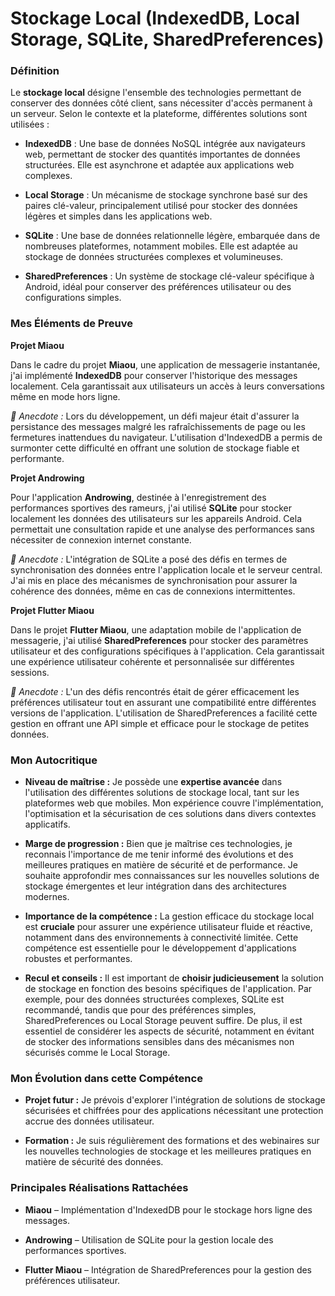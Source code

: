 # Stockage Local (IndexedDB, Local Storage, SQLite, SharedPreferences)

### Définition

Le **stockage local** désigne l'ensemble des technologies permettant de conserver des données côté client, sans nécessiter d'accès permanent à un serveur. Selon le contexte et la plateforme, différentes solutions sont utilisées :

- **IndexedDB** : Une base de données NoSQL intégrée aux navigateurs web, permettant de stocker des quantités importantes de données structurées. Elle est asynchrone et adaptée aux applications web complexes.

- **Local Storage** : Un mécanisme de stockage synchrone basé sur des paires clé-valeur, principalement utilisé pour stocker des données légères et simples dans les applications web.

- **SQLite** : Une base de données relationnelle légère, embarquée dans de nombreuses plateformes, notamment mobiles. Elle est adaptée au stockage de données structurées complexes et volumineuses.

- **SharedPreferences** : Un système de stockage clé-valeur spécifique à Android, idéal pour conserver des préférences utilisateur ou des configurations simples.

### Mes Éléments de Preuve

**Projet Miaou**

Dans le cadre du projet **Miaou**, une application de messagerie instantanée, j'ai implémenté **IndexedDB** pour conserver l'historique des messages localement. Cela garantissait aux utilisateurs un accès à leurs conversations même en mode hors ligne.

*📌 Anecdote :* Lors du développement, un défi majeur était d'assurer la persistance des messages malgré les rafraîchissements de page ou les fermetures inattendues du navigateur. L'utilisation d'IndexedDB a permis de surmonter cette difficulté en offrant une solution de stockage fiable et performante.

**Projet Androwing**

Pour l'application **Androwing**, destinée à l'enregistrement des performances sportives des rameurs, j'ai utilisé **SQLite** pour stocker localement les données des utilisateurs sur les appareils Android. Cela permettait une consultation rapide et une analyse des performances sans nécessiter de connexion internet constante.

*📌 Anecdote :* L'intégration de SQLite a posé des défis en termes de synchronisation des données entre l'application locale et le serveur central. J'ai mis en place des mécanismes de synchronisation pour assurer la cohérence des données, même en cas de connexions intermittentes.

**Projet Flutter Miaou**

Dans le projet **Flutter Miaou**, une adaptation mobile de l'application de messagerie, j'ai utilisé **SharedPreferences** pour stocker des paramètres utilisateur et des configurations spécifiques à l'application. Cela garantissait une expérience utilisateur cohérente et personnalisée sur différentes sessions.

*📌 Anecdote :* L'un des défis rencontrés était de gérer efficacement les préférences utilisateur tout en assurant une compatibilité entre différentes versions de l'application. L'utilisation de SharedPreferences a facilité cette gestion en offrant une API simple et efficace pour le stockage de petites données.

### Mon Autocritique

- **Niveau de maîtrise :** Je possède une **expertise avancée** dans l'utilisation des différentes solutions de stockage local, tant sur les plateformes web que mobiles. Mon expérience couvre l'implémentation, l'optimisation et la sécurisation de ces solutions dans divers contextes applicatifs.

- **Marge de progression :** Bien que je maîtrise ces technologies, je reconnais l'importance de me tenir informé des évolutions et des meilleures pratiques en matière de sécurité et de performance. Je souhaite approfondir mes connaissances sur les nouvelles solutions de stockage émergentes et leur intégration dans des architectures modernes.

- **Importance de la compétence :** La gestion efficace du stockage local est **cruciale** pour assurer une expérience utilisateur fluide et réactive, notamment dans des environnements à connectivité limitée. Cette compétence est essentielle pour le développement d'applications robustes et performantes.

- **Recul et conseils :** Il est important de **choisir judicieusement** la solution de stockage en fonction des besoins spécifiques de l'application. Par exemple, pour des données structurées complexes, SQLite est recommandé, tandis que pour des préférences simples, SharedPreferences ou Local Storage peuvent suffire. De plus, il est essentiel de considérer les aspects de sécurité, notamment en évitant de stocker des informations sensibles dans des mécanismes non sécurisés comme le Local Storage.

### Mon Évolution dans cette Compétence

- **Projet futur :** Je prévois d'explorer l'intégration de solutions de stockage sécurisées et chiffrées pour des applications nécessitant une protection accrue des données utilisateur.

- **Formation :** Je suis régulièrement des formations et des webinaires sur les nouvelles technologies de stockage et les meilleures pratiques en matière de sécurité des données.

### Principales Réalisations Rattachées

- **Miaou** – Implémentation d'IndexedDB pour le stockage hors ligne des messages.

- **Androwing** – Utilisation de SQLite pour la gestion locale des performances sportives.

- **Flutter Miaou** – Intégration de SharedPreferences pour la gestion des préférences utilisateur.
